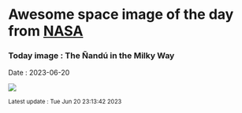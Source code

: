 
# Awesome space image of the day from [NASA](https://api.nasa.gov/)

### Today image : The Ñandú in the Milky Way
Date : 2023-06-20

![](https://apod.nasa.gov/apod/image/2306/NanduMilkyWay_Bouvier_1080.jpg)

<small>Latest update : Tue Jun 20 23:13:42 2023</small>
        